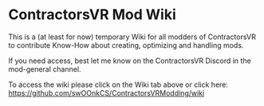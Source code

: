 # ContractorsVR Mod Wiki
This is a (at least for now) temporary Wiki for all modders of ContractorsVR to contribute Know-How about creating, optimizing and handling mods.

If you need access, best let me know on the ContractorsVR Discord in the mod-general channel.

To access the wiki please click on the Wiki tab above or click here: <https://github.com/swOOnkCS/ContractorsVRModding/wiki>
